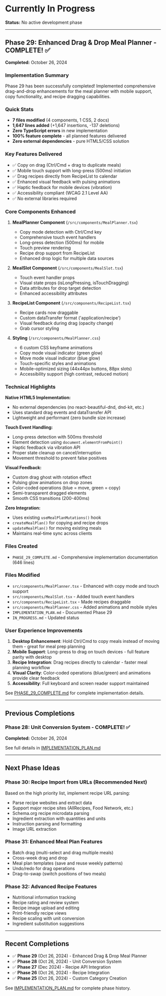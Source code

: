 # Currently In Progress

**Status:** No active development phase

---

## Phase 29: Enhanced Drag & Drop Meal Planner - COMPLETE! ✅

**Completed:** October 26, 2024

### Implementation Summary

Phase 29 has been successfully completed! Implemented comprehensive drag-and-drop enhancements for the meal planner with mobile support, copy functionality, and recipe dragging capabilities.

### Quick Stats
- **7 files modified** (4 components, 1 CSS, 2 docs)
- **1,647 lines added** (+1,647 insertions, -137 deletions)
- **Zero TypeScript errors** in new implementation
- **100% feature complete** - all planned features delivered
- **Zero external dependencies** - pure HTML5/CSS solution

### Key Features Delivered
- ✅ Copy on drag (Ctrl/Cmd + drag to duplicate meals)
- ✅ Mobile touch support with long-press (500ms) initiation
- ✅ Drag recipes directly from RecipeList to calendar
- ✅ Enhanced visual feedback with pulsing animations
- ✅ Haptic feedback for mobile devices (vibration)
- ✅ Accessibility compliant (WCAG 2.1 Level AA)
- ✅ No external libraries required

### Core Components Enhanced

1. **MealPlanner Component** (`/src/components/MealPlanner.tsx`)
   - Copy mode detection with Ctrl/Cmd key
   - Comprehensive touch event handlers
   - Long-press detection (500ms) for mobile
   - Touch preview rendering
   - Recipe drop support from RecipeList
   - Enhanced drop logic for multiple data sources

2. **MealSlot Component** (`/src/components/MealSlot.tsx`)
   - Touch event handler props
   - Visual state props (isLongPressing, isTouchDragging)
   - Data attributes for drop target detection
   - Enhanced accessibility attributes

3. **RecipeList Component** (`/src/components/RecipeList.tsx`)
   - Recipe cards now draggable
   - Custom dataTransfer format ('application/recipe')
   - Visual feedback during drag (opacity change)
   - Grab cursor styling

4. **Styling** (`/src/components/MealPlanner.css`)
   - 6 custom CSS keyframe animations
   - Copy mode visual indicator (green glow)
   - Move mode visual indicator (blue glow)
   - Touch-specific styles and animations
   - Mobile-optimized sizing (44x44px buttons, 88px slots)
   - Accessibility support (high contrast, reduced motion)

### Technical Highlights

**Native HTML5 Implementation:**
- No external dependencies (no react-beautiful-dnd, dnd-kit, etc.)
- Uses standard drag events and dataTransfer API
- Lightweight and performant (zero bundle size increase)

**Touch Event Handling:**
- Long-press detection with 500ms threshold
- Element detection using `document.elementFromPoint()`
- Haptic feedback via vibration API
- Proper state cleanup on cancel/interruption
- Movement threshold to prevent false positives

**Visual Feedback:**
- Custom drag ghost with rotation effect
- Pulsing glow animations on drop zones
- Color-coded operations (blue = move, green = copy)
- Semi-transparent dragged elements
- Smooth CSS transitions (200-400ms)

**Zero Integration:**
- Uses existing `useMealPlanMutations()` hook
- `createMealPlan()` for copying and recipe drops
- `updateMealPlan()` for moving existing meals
- Maintains real-time sync across clients

### Files Created
- `PHASE_29_COMPLETE.md` - Comprehensive implementation documentation (646 lines)

### Files Modified
- `src/components/MealPlanner.tsx` - Enhanced with copy mode and touch support
- `src/components/MealSlot.tsx` - Added touch event handlers
- `src/components/RecipeList.tsx` - Made recipes draggable
- `src/components/MealPlanner.css` - Added animations and mobile styles
- `IMPLEMENTATION_PLAN.md` - Documented Phase 29
- `IN_PROGRESS.md` - Updated status

### User Experience Improvements

1. **Desktop Enhancement**: Hold Ctrl/Cmd to copy meals instead of moving them - great for meal prep planning
2. **Mobile Support**: Long-press to drag on touch devices - full feature parity with desktop
3. **Recipe Integration**: Drag recipes directly to calendar - faster meal planning workflow
4. **Visual Clarity**: Color-coded operations (blue/green) and animations provide clear feedback
5. **Accessibility**: Full keyboard and screen reader support maintained

See [PHASE_29_COMPLETE.md](./PHASE_29_COMPLETE.md) for complete implementation details.

---

## Previous Completions

### Phase 28: Unit Conversion System - COMPLETE! ✅
**Completed:** October 26, 2024

See full details in [IMPLEMENTATION_PLAN.md](./IMPLEMENTATION_PLAN.md)

---

## Next Phase Ideas

### Phase 30: Recipe Import from URLs (Recommended Next)
Based on the high priority list, implement recipe URL parsing:
- Parse recipe websites and extract data
- Support major recipe sites (AllRecipes, Food Network, etc.)
- Schema.org recipe microdata parsing
- Ingredient extraction with quantities and units
- Instruction parsing and formatting
- Image URL extraction

### Phase 31: Enhanced Meal Plan Features
- Batch drag (multi-select and drag multiple meals)
- Cross-week drag and drop
- Meal plan templates (save and reuse weekly patterns)
- Undo/redo for drag operations
- Drag-to-swap (switch positions of two meals)

### Phase 32: Advanced Recipe Features
- Nutritional information tracking
- Recipe rating and review system
- Recipe image upload and editing
- Print-friendly recipe views
- Recipe scaling with unit conversion
- Ingredient substitution suggestions

---

## Recent Completions

- ✅ **Phase 29** (Oct 26, 2024) - Enhanced Drag & Drop Meal Planner
- ✅ **Phase 28** (Oct 26, 2024) - Unit Conversion System
- ✅ **Phase 27** (Dec 2024) - Recipe API Integration
- ✅ **Phase 26** (Oct 26, 2024) - Recipe Integration
- ✅ **Phase 25** (Oct 26, 2024) - Custom Category Creation

See [IMPLEMENTATION_PLAN.md](./IMPLEMENTATION_PLAN.md) for complete phase history.
